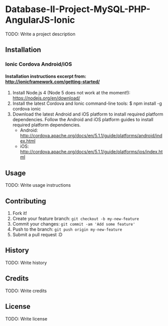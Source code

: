# Database-II-Project-MySQL-PHP-AngularJS-Ionic

TODO: Write a project description

## Installation

### Ionic Cordova Android/iOS
#### Installation instructions excerpt from: http://ionicframework.com/getting-started/

1. Install Node.js 4 (Node 5 does not work at the moment!):             https://nodejs.org/en/download/
2. Install the latest Cordova and Ionic command-line tools:             $ npm install -g cordova ionic
3. Download the latest Android and iOS platform to install required platform dependencies. Follow the Android and iOS platform guides to install required platform dependencies.
    * Android: http://cordova.apache.org/docs/en/5.1.1/guide/platforms/android/index.html
    * iOS: http://cordova.apache.org/docs/en/5.1.1/guide/platforms/ios/index.html


## Usage

TODO: Write usage instructions

## Contributing

1. Fork it!
2. Create your feature branch: `git checkout -b my-new-feature`
3. Commit your changes: `git commit -am 'Add some feature'`
4. Push to the branch: `git push origin my-new-feature`
5. Submit a pull request :D

## History

TODO: Write history

## Credits

TODO: Write credits

## License

TODO: Write license

